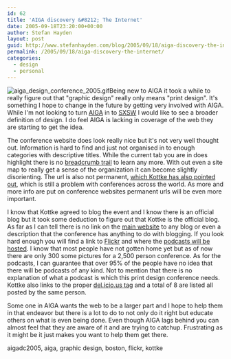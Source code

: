 ```yaml
---
id: 62
title: 'AIGA discovery &#8212; The Internet'
date: 2005-09-18T23:20:00+00:00
author: Stefan Hayden
layout: post
guid: http://www.stefanhayden.com/blog/2005/09/18/aiga-discovery-the-internet/
permalink: /2005/09/18/aiga-discovery-the-internet/
categories:
  - design
  - personal
---
```

<img src='/blog/wp-content/aiga_design_conference_2005.gif' alt='aiga_design_conference_2005.gif' class="alignleft"/>Being new to AIGA it took a while to really figure out that "graphic design" really only means "print design". It's something I hope to change in the future by getting very involved with AIGA. While I'm not looking to turn <a href="http://www.aiga.org">AIGA</a> in to <a href="http://www.sxsw.com/">SXSW</a> I would like to see a broader definition of design. I do feel AIGA is lacking in coverage of the web they are starting to get the idea.

The conference website does look really nice but it's not very well thought out. Information is hard to find and just not organised in to enough categories with descriptive titles. While the current tab you are in does highlight there is no <a href="http://en.wikipedia.org/wiki/Breadcrumb">breadcrumb trail</a> to learn any more. With out even a site map to really get a sense of the organization it can become slightly disorienting. The url is also not permanent, <a href="http://www.kottke.org/05/09/aiga-conference-prep">which Kottke has also pointed out</a>, which is still a problem with conferences across the world. As more and more info are put on conference websites permanent urls will be even more important.

I know that Kottke agreed to blog the event and I know there is an official blog but it took some deduction to figure out that Kottke is the official blog. As far as I can tell there is no link on the <a href="http://designconference.aiga.org">main website</a> to any blog or even a description that the conference has anything to do with blogging. If you look hard enough you will find a link to <a href="http://flickr.com/photos/tags/aigadc2005/">Flickr</a> and where the <a href="http://designconference.aiga.org/content.cfm?Alias=dc_podcast">podcasts will be hosted</a>. I know that most people have not gotten home yet but as of now there are only 300 some pictures for a 2,500 person conference. As for the podcasts, I can guarantee that over 95% of the people have no idea that there will be podcasts of any kind. Not to mention that there is no explanation of what a podcast is which this print design conference needs. Kottke also links to the proper <a href="http://del.icio.us/tag/aigadc2005">del.icio.us tag</a> and a total of 8 are listed all posted by the same person.

Some one in AIGA wants the web to be a larger part and I hope to help them in that endeavor but there is a lot to do to not only do it right but educate others on what is even being done. Even though AIGA lags behind you can almost feel that they are aware of it and are trying to catchup. Frustrating as it might be it just makes you want to help them get there.

<tags>aigadc2005,  aiga,  graphic design,  boston, flickr, kottke</tags>